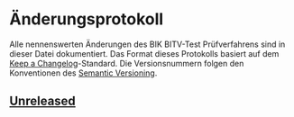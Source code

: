 # Änderungsprotokoll

Alle nennenswerten Änderungen des BIK BITV-Test Prüfverfahrens sind in dieser Datei dokumentiert. Das Format dieses Protokolls basiert auf dem [Keep a Changelog](https://keepachangelog.com/en/1.0.0/)-Standard. Die Versionsnummern folgen den Konventionen des [Semantic Versioning](https://semver.org/spec/v2.0.0.html).

## [Unreleased](https://github.com/tollwerk/BIK-Web-Test/compare/v1.0.0...HEAD)
